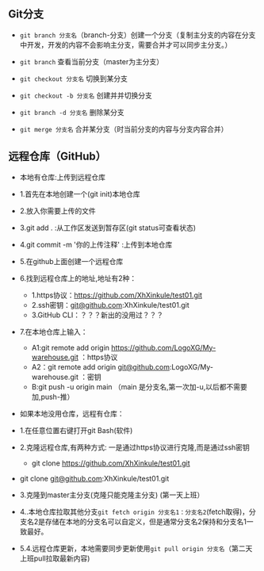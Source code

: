 ## Git分支

- `git branch 分支名`（branch-分支）创建一个分支（复制主分支的内容在分支中开发，开发的内容不会影响主分支，需要合并才可以同步主分支。）

- `git branch` 查看当前分支（master为主分支）

- `git checkout 分支名`  切换到某分支

- `git checkout -b 分支名`  创建并并切换分支

- `git branch -d 分支名`  删除某分支

- `git merge 分支名`  合并某分支（时当前分支的内容与分支内容合并） 

  

## 远程仓库（GitHub）

   

- 本地有仓库:上传到远程仓库

- 1.首先在本地创建一个(git init)本地仓库

- 2.放入你需要上传的文件

- 3.git add .  :从工作区发送到暂存区(git status可查看状态)

- 4.git commit -m '你的上传注释' :上传到本地仓库

- 5.在github上面创建一个远程仓库

- 6.找到远程仓库上的地址,地址有2种：

  - 1.https协议：https://github.com/XhXinkule/test01.git
  - 2.ssh密钥：git@github.com:XhXinkule/test01.git
  - 3.GitHub CLI：？？？新出的没用过？？？

- 7.在本地仓库上输入：

  - A1:git remote add origin https://github.com/LogoXG/My-warehouse.git ：https协议
  - A2：git remote add origin git@github.com:LogoXG/My-warehouse.git ：密钥
  - B:git push -u origin main （main 是分支名,第一次加-u,以后都不需要加,push-推）

  

- 如果本地没用仓库，远程有仓库：

- 1.在任意位置右键打开git Bash(软件)

- 2.克隆远程仓库,有两种方式: 一是通过https协议进行克隆,而是通过ssh密钥

  - git clone https://github.com/XhXinkule/test01.git
- git clone git@github.com:XhXinkule/test01.git
  
- 3.克隆到master主分支(克隆只能克隆主分支)  (第一天上班）

- 4..本地仓库拉取其他分支`git fetch origin 分支名1：分支名2`(fetch取得)，分支名2是存储在本地的分支名可以自定义，但是通常分支名2保持和分支名1一致最好。

- 5.4.远程仓库更新，本地需要同步更新使用`git pull origin 分支名`（第二天上班pull拉取最新内容)

  

  

  

  

  

